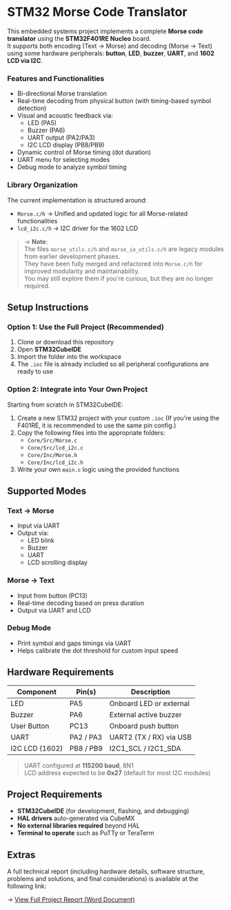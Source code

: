 # STM32 Morse Code Translator  
This embedded systems project implements a complete **Morse code translator** using the **STM32F401RE Nucleo** board.  
It supports both encoding (Text → Morse) and decoding (Morse → Text) using some hardware peripherals: **button**, **LED**, **buzzer**, **UART**, and **1602 LCD via I2C**.



###  Features and Functionalities
- Bi-directional Morse translation
- Real-time decoding from physical button (with timing-based symbol detection)
- Visual and acoustic feedback via:
  - LED (PA5)
  - Buzzer (PA6)
  - UART output (PA2/PA3)
  - I2C LCD display (PB8/PB9)
- Dynamic control of Morse timing (dot duration)
- UART menu for selecting modes
- Debug mode to analyze symbol timing


###  Library Organization

The current implementation is structured around:

- `Morse.c/h` → Unified and updated logic for all Morse-related functionalities  
- `lcd_i2c.c/h` → I2C driver for the 1602 LCD

> -> **Note**:  
> The files `morse_utils.c/h` and `morse_io_utils.c/h` are legacy modules from earlier development phases.  
> They have been fully merged and refactored into `Morse.c/h` for improved modularity and maintainability.  
> You may still explore them if you're curious, but they are no longer required.



##  Setup Instructions

### Option 1: Use the Full Project (Recommended)

1. Clone or download this repository
2. Open **STM32CubeIDE**
3. Import the folder into the workspace
4. The `.ioc` file is already included so all peripheral configurations are ready to use


### Option 2: Integrate into Your Own Project

Starting from scratch in STM32CubeIDE:

1. Create a new STM32 project with your custom `.ioc` (If you're using the F401RE, it is recommended to use the same pin config.) 
2. Copy the following files into the appropriate folders:
   - `Core/Src/Morse.c`
   - `Core/Src/lcd_i2c.c`
   - `Core/Inc/Morse.h`
   - `Core/Inc/lcd_i2c.h`
3. Write your own `main.c` logic using the provided functions



##  Supported Modes

###  Text → Morse
- Input via UART
- Output via:
  - LED blink
  - Buzzer
  - UART
  - LCD scrolling display

###  Morse → Text
- Input from button (PC13)
- Real-time decoding based on press duration
- Output via UART and LCD

###  Debug Mode
- Print symbol and gaps timings via UART
- Helps calibrate the dot threshold for custom input speed



##  Hardware Requirements

| Component          | Pin(s)         | Description                  |
|-------------------|----------------|------------------------------|
| LED               | PA5            | Onboard LED or external      |
| Buzzer            | PA6            | External active buzzer       |
| User Button       | PC13           | Onboard push button          |
| UART              | PA2 / PA3      | UART2 (TX / RX) via USB      |
| I2C LCD (1602)    | PB8 / PB9      | I2C1_SCL / I2C1_SDA          |

> UART configured at **115200 baud**, 8N1  
> LCD address expected to be **0x27** (default for most I2C modules)



##  Project Requirements

- **STM32CubeIDE** (for development, flashing, and debugging)
- **HAL drivers** auto-generated via CubeMX
- **No external libraries required** beyond HAL
- **Terminal to operate** such as PuTTy or TeraTerm 


## Extras

A full technical report (including hardware details, software structure, problems and solutions, and final considerations) is available at the following link:

-> [View Full Project Report (Word Document)](https://uniroma3-my.sharepoint.com/:w:/g/personal/nik_vitali_stud_uniroma3_it/EdLvl1YhtG5Mnz2qMNDI98cBlhqbKrtx-U_R7HBXcIzhtA?e=VL1X2D)




